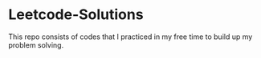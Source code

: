 # Leetcode-Solutions
This repo consists of codes that I practiced in my free time to build up my problem solving.
